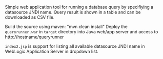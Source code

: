 Simple web application tool for running a database query by specifiying a datasource JNDI name.
Query result is shown in a table and can be downloaded as CSV file.

Build the source using maven: "mvn clean install"
Deploy the  `queryrunner.war` in `target` directory into Java web/app server and access to http://hostname/queryrunner

`index2.jsp` is support for listing all available datasource JNDI name in WebLogic Application Server in dropdown list.
